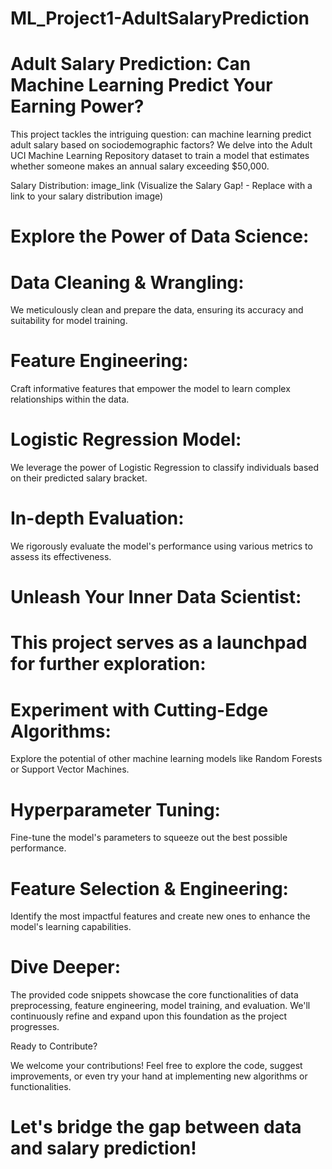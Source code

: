 # ML_Project1-AdultSalaryPrediction

# Adult Salary Prediction: Can Machine Learning Predict Your Earning Power?
This project tackles the intriguing question: can machine learning predict adult salary based on sociodemographic factors? We delve into the Adult UCI Machine Learning Repository dataset to train a model that estimates whether someone makes an annual salary exceeding $50,000.

Salary Distribution: image_link (Visualize the Salary Gap! - Replace with a link to your salary distribution image)

# Explore the Power of Data Science:

# Data Cleaning & Wrangling: 
We meticulously clean and prepare the data, ensuring its accuracy and suitability for model training.

# Feature Engineering: 
Craft informative features that empower the model to learn complex relationships within the data.

# Logistic Regression Model: 
We leverage the power of Logistic Regression to classify individuals based on their predicted salary bracket.

# In-depth Evaluation: 
We rigorously evaluate the model's performance using various metrics to assess its effectiveness.


# Unleash Your Inner Data Scientist:

# This project serves as a launchpad for further exploration:

# Experiment with Cutting-Edge Algorithms: 
Explore the potential of other machine learning models like Random Forests or Support Vector Machines.
# Hyperparameter Tuning: 
Fine-tune the model's parameters to squeeze out the best possible performance.
# Feature Selection & Engineering: 
Identify the most impactful features and create new ones to enhance the model's learning capabilities.

# Dive Deeper:

The provided code snippets showcase the core functionalities of data preprocessing, feature engineering, model training, and evaluation. We'll continuously refine and expand upon this foundation as the project progresses.

Ready to Contribute?

We welcome your contributions! Feel free to explore the code, suggest improvements, or even try your hand at implementing new algorithms or functionalities.

# Let's bridge the gap between data and salary prediction!
